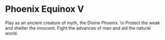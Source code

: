 # Phoenix Equinox V
Play as an ancient creature of myth, the Divine Phoenix. \n
Protect the weak and shelter the innocent.
Fight the advances of man and aid the natural world.
